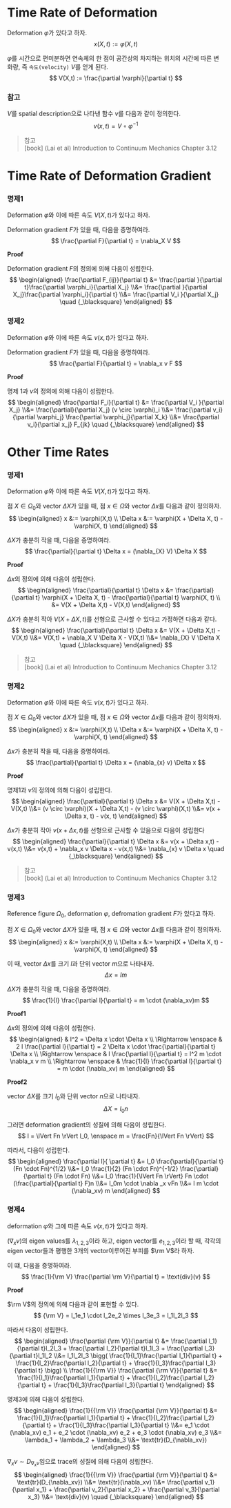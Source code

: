 # Time Rate of Deformation
Deformation $\varphi$가 있다고 하자.
$$ x(X,t) := \varphi(X,t) $$

$\varphi$를 시간으로 편미분하면 연속체의 한 점이 공간상의 차지하는 위치의 시간에 따른 변화량, 즉 `속도(velocity)` $V$를 얻게 된다.
$$ V(X,t) := \frac{\partial \varphi}{\partial t}  $$

### 참고
$V$를 spatial description으로 나타낸 함수 $v$를 다음과 같이 정의한다.
$$ v(x,t) = V \circ \varphi^{-1} $$


> 참고  
> [book] (Lai et al) Introduction to Continuum Mechanics Chapter 3.12

# Time Rate of Deformation Gradient
### 명제1
Deformation $\varphi$와 이에 따른 속도 $V(X,t)$가 있다고 하자.

Deformation gradient $F$가 있을 때, 다음을 증명하여라.
$$ \frac{\partial F}{\partial t} = \nabla_X V  $$

**Proof**

Deformation gradient $F$의 정의에 의해 다음이 성립한다.
$$ \begin{aligned} \frac{\partial F_{ij}}{\partial t} &=  \frac{\partial }{\partial t}\frac{\partial \varphi_i}{\partial X_j} \\&= \frac{\partial }{\partial X_j}\frac{\partial \varphi_i}{\partial t} \\&= \frac{\partial V_i }{\partial X_j} \quad {_\blacksquare} \end{aligned} $$

### 명제2
Deformation $\varphi$와 이에 따른 속도 $v(x,t)$가 있다고 하자.

Deformation gradient $F$가 있을 때, 다음을 증명하여라.
$$ \frac{\partial F}{\partial t} = \nabla_x v F $$

**Proof**

명제 1과 $v$의 정의에 의해 다음이 성립한다.
$$ \begin{aligned} \frac{\partial F_i}{\partial t} &= \frac{\partial V_i }{\partial X_j} \\&= \frac{\partial}{\partial X_j} (v \circ \varphi)_i \\&= \frac{\partial v_i}{\partial \varphi_j} \frac{\partial \varphi_j}{\partial X_k} \\&= \frac{\partial v_i}{\partial x_j} F_{jk} \quad {_\blacksquare} \end{aligned} $$

# Other Time Rates

### 명제1
Deformation $\varphi$와 이에 따른 속도 $V(X,t)$가 있다고 하자.

점 $X \in \Omega_0$와 vector $\Delta X$가 있을 때, 점 $x \in \Omega$와 vector $\Delta x$를 다음과 같이 정의하자.
$$ \begin{aligned} x &:= \varphi(X,t) \\ \Delta x &:= \varphi(X + \Delta X, t) - \varphi(X, t) \end{aligned} $$

$\Delta X$가 충분히 작을 때, 다음을 증명하여라.
$$ \frac{\partial}{\partial t} \Delta x = (\nabla_{X} V) \Delta X $$

**Proof**

$\Delta x$의 정의에 의해 다음이 성립한다.
$$ \begin{aligned} \frac{\partial}{\partial t} \Delta x &= \frac{\partial}{\partial t} \varphi(X + \Delta X, t) - \frac{\partial}{\partial t} \varphi(X, t) \\ &= V(X + \Delta X,t) - V(X,t) \end{aligned} $$

$\Delta X$가 충분히 작아 $V(X + \Delta X,t)$를 선형으로 근사할 수 있다고 가정하면 다음과 같다.
$$ \begin{aligned} \frac{\partial}{\partial t} \Delta x &= V(X + \Delta X,t) - V(X,t) \\&= V(X,t) + \nabla_X V \Delta X - V(X,t) \\&= \nabla_{X} V \Delta X \quad {_\blacksquare} \end{aligned} $$

> 참고  
> [book] (Lai et al) Introduction to Continuum Mechanics Chapter 3.12

### 명제2
Deformation $\varphi$와 이에 따른 속도 $v(x,t)$가 있다고 하자.

점 $X \in \Omega_0$와 vector $\Delta X$가 있을 때, 점 $x \in \Omega$와 vector $\Delta x$를 다음과 같이 정의하자.
$$ \begin{aligned} x &:= \varphi(X,t) \\ \Delta x &:= \varphi(X + \Delta X, t) - \varphi(X, t) \end{aligned} $$

$\Delta x$가 충분히 작을 때, 다음을 증명하여라.
$$ \frac{\partial}{\partial t} \Delta x = (\nabla_{x} v) \Delta x $$

**Proof**

명제1과 $v$의 정의에 의해 다음이 성립한다.
$$ \begin{aligned} \frac{\partial}{\partial t} \Delta x &= V(X + \Delta X,t) - V(X,t) \\&= (v \circ \varphi)(X + \Delta X,t) - (v \circ \varphi)(X,t) \\&= v(x + \Delta x, t) - v(x, t)  \end{aligned} $$

$\Delta x$가 충분히 작아 $v(x + \Delta x,t)$를 선형으로 근사할 수 있음으로 다음이 성립한다
$$ \begin{aligned} \frac{\partial}{\partial t} \Delta x &= v(x + \Delta x,t) - v(x,t) \\&= v(x,t) + \nabla_x v \Delta x - v(x,t) \\&= \nabla_{x} v \Delta x \quad {_\blacksquare} \end{aligned} $$

> 참고  
> [book] (Lai et al) Introduction to Continuum Mechanics Chapter 3.12

### 명제3
Reference figure $\Omega_0$, deformation $\varphi$, defromation gradient $F$가 있다고 하자.

점 $X \in \Omega_0$와 vector $\Delta X$가 있을 때, 점 $x \in \Omega$와 vector $\Delta x$를 다음과 같이 정의하자.
$$ \begin{aligned} x &:= \varphi(X,t) \\ \Delta x &:= \varphi(X + \Delta X, t) - \varphi(X, t) \end{aligned} $$

이 때, vector $\Delta x$를 크기 $l$과 단위 vector $m$으로 나타내자.
$$ \Delta x = lm $$

 $\Delta X$가 충분히 작을 때, 다음을 증명하여라.
$$ \frac{1}{l} \frac{\partial l}{\partial t} = m \cdot (\nabla_xv)m $$

**Proof1**

$\Delta x$의 정의에 의해 다음이 성립한다. 
$$ \begin{aligned} & l^2 = \Delta x \cdot \Delta x \\ \Rightarrow \enspace & 2 l \frac{\partial l}{\partial t} = 2 \Delta x \cdot \frac{\partial}{\partial t} \Delta x \\ \Rightarrow \enspace & l \frac{\partial l}{\partial t} = l^2 m \cdot \nabla_x v m \\ \Rightarrow \enspace & \frac{1}{l} \frac{\partial l}{\partial t} = m \cdot (\nabla_xv) m  \end{aligned} $$

**Proof2**

vector $\Delta X$를 크기 $l_0$와 단위 vector $n$으로 나타내자.
$$ \Delta X = l_0n $$

그러면 deformation gradient의 성질에 의해 다음이 성립한다.
$$ l = \lVert Fn \rVert l_0, \enspace m = \frac{Fn}{\lVert Fn \rVert} $$

따라서, 다음이 성립한다.
$$ \begin{aligned} \frac{\partial l}{ \partial t} &= l_0 \frac{\partial}{\partial t} (Fn \cdot Fn)^{1/2} \\&= l_0 \frac{1}{2} (Fn \cdot Fn)^{-1/2} \frac{\partial}{\partial t} (Fn \cdot Fn) \\&= l_0 \frac{1}{\lVert Fn \rVert} Fn \cdot (\frac{\partial}{\partial t} F)n \\&= l_0m \cdot \nabla _x vFn \\&= l m \cdot (\nabla_xv) m \end{aligned} $$

### 명제4
deformation $\varphi$와 그에 따른 속도 $v(x,t)$가 있다고 하자.

$(\nabla_xv)$의 eigen values를 $\lambda_{1,2,3}$이라 하고, eigen vector를 $e_{1,2,3}$이라 할 때, 각각의 eigen vector들과 평행한 3개의 vector이루어진 부피를 $\rm V$라 하자.

이 떄, 다음을 증명하여라.
$$ \frac{1}{\rm V} \frac{\partial \rm V}{\partial t} = \text{div}(v) $$

**Proof**

$\rm V$의 정의에 의해 다음과 같이 표현할 수 있다.
$$ {\rm V} = l_1e_1 \cdot l_2e_2 \times l_3e_3 = l_1l_2l_3 $$

따라서 다음이 성립한다.
$$ \begin{aligned} \frac{\partial {\rm V}}{\partial t} &= \frac{\partial l_1}{\partial t}l_2l_3 + \frac{\partial l_2}{\partial t}l_1l_3 + \frac{\partial l_3}{\partial t}l_1l_2 \\&= l_1l_2l_3 \bigg( \frac{1}{l_1}\frac{\partial l_1}{\partial t} + \frac{1}{l_2}\frac{\partial l_2}{\partial t} + \frac{1}{l_3}\frac{\partial l_3}{\partial t} \bigg) \\ \frac{1}{{\rm V}} \frac{\partial {\rm V}}{\partial t} &= \frac{1}{l_1}\frac{\partial l_1}{\partial t} + \frac{1}{l_2}\frac{\partial l_2}{\partial t} + \frac{1}{l_3}\frac{\partial l_3}{\partial t} \end{aligned} $$

명제3에 의해 다음이 성립한다.
$$ \begin{aligned} \frac{1}{{\rm V}} \frac{\partial {\rm V}}{\partial t} &= \frac{1}{l_1}\frac{\partial l_1}{\partial t} + \frac{1}{l_2}\frac{\partial l_2}{\partial t} + \frac{1}{l_3}\frac{\partial l_3}{\partial t} \\&= e_1 \cdot (\nabla_xv) e_1 + e_2 \cdot (\nabla_xv) e_2 + e_3 \cdot (\nabla_xv) e_3 \\&= \lambda_1 + \lambda_2 + \lambda_3 \\&= \text{tr}(D_{\nabla_xv}) \end{aligned} $$

$\nabla_xv \sim D_{\nabla_xv}$임으로 trace의 성질에 의해 다음이 성립한다.
$$ \begin{aligned} \frac{1}{{\rm V}} \frac{\partial {\rm V}}{\partial t} &= \text{tr}(D_{\nabla_xv}) \\&= \text{tr}(\nabla_xv) \\&= \frac{\partial v_1}{\partial x_1} + \frac{\partial v_2}{\partial x_2} + \frac{\partial v_3}{\partial x_3} \\&= \text{div}(v) \quad {_\blacksquare} \end{aligned} $$